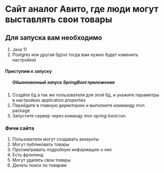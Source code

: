 <h1>Сайт аналог Авито, где люди могут выставлять свои товары</h1>

<h2>Для запуска вам необходимо</h2>
<ol>
    <li>Java 11</li>
    <li>Postgres или другая бд(но тогда вам нужно будет изменить настройки)</li>
</ol>

<h4>Приступим к запуску</h4>
<ol>
    <h5>Обыкновенный запуск SpringBoot приложения</h5>
    <li>Создйте бд а так же пользователя для этой бд, и укажите параметры в настройках application.properties</li>
    <li>Перейдите в главную дерикторию и выполните комманду mvn package</li>
    <li>Запустите сервер через команду mvn spring-boot:run</li>
</ol>


<h3>Фичи сайта</h3>
<ol>
    <li>Пользователи могут создавать аккаунты</li>
    <li>Могут публиковать товары</li>
    <li>Просматривать подробную информацию о них</li>
    <li>Есть фронтенд</li>
    <li>Могут удалять свои товары</li>
    <li>Делать поиск по товарам</li>
</ol>
